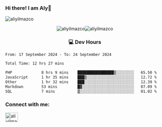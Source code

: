 ### Hi there! I am Aly👋

<p align="left"> <img src="https://komarev.com/ghpvc/?username=aliyilmazco&label=Profile%20views&color=0e75b6&style=flat" alt="aliyilmazco" /> </p>
<p align="center"><img align="center" src="https://github-readme-stats.vercel.app/api?username=aliyilmazco&show_icons=true&locale=en" alt="aliyilmazco" /><img align="center" src="https://github-readme-streak-stats.herokuapp.com/?user=aliyilmazco&" alt="aliyilmazco" /></p>

<h3 align="center">💻 Dev Hours</h3>

<!--START_SECTION:waka-->

```txt
From: 17 September 2024 - To: 24 September 2024

Total Time: 12 hrs 27 mins

PHP             8 hrs 9 mins    ████████████████▒░░░░░░░░   65.50 %
JavaScript      1 hr 35 mins    ███▒░░░░░░░░░░░░░░░░░░░░░   12.72 %
Other           1 hr 32 mins    ███░░░░░░░░░░░░░░░░░░░░░░   12.39 %
Markdown        53 mins         █▓░░░░░░░░░░░░░░░░░░░░░░░   07.09 %
SQL             7 mins          ▒░░░░░░░░░░░░░░░░░░░░░░░░   01.02 %
```

<!--END_SECTION:waka-->

<h3 align="left">Connect with me:</h3>
<p align="left">
<a href="https://linkedin.com/in/aliyilmazco" target="blank"><img align="center" src="https://raw.githubusercontent.com/rahuldkjain/github-profile-readme-generator/master/src/images/icons/Social/linked-in-alt.svg" alt="aliyilmazco" height="30" width="40" /></a>
</p>
